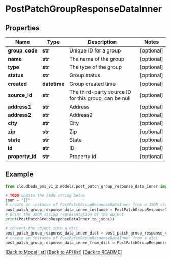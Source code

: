 # PostPatchGroupResponseDataInner


## Properties

Name | Type | Description | Notes
------------ | ------------- | ------------- | -------------
**group_code** | **str** | Unique ID for a group | [optional] 
**name** | **str** | The name of the group | [optional] 
**type** | **str** | The type of the group | [optional] 
**status** | **str** | Group status | [optional] 
**created** | **datetime** | Group created time | [optional] 
**source_id** | **str** | The third-party source ID for this group, can be null | [optional] 
**address1** | **str** | Address | [optional] 
**address2** | **str** | Address2 | [optional] 
**city** | **str** | City | [optional] 
**zip** | **str** | Zip | [optional] 
**state** | **str** | State | [optional] 
**id** | **str** | ID | [optional] 
**property_id** | **str** | Property Id | [optional] 

## Example

```python
from cloudbeds_pms_v1_2.models.post_patch_group_response_data_inner import PostPatchGroupResponseDataInner

# TODO update the JSON string below
json = "{}"
# create an instance of PostPatchGroupResponseDataInner from a JSON string
post_patch_group_response_data_inner_instance = PostPatchGroupResponseDataInner.from_json(json)
# print the JSON string representation of the object
print(PostPatchGroupResponseDataInner.to_json())

# convert the object into a dict
post_patch_group_response_data_inner_dict = post_patch_group_response_data_inner_instance.to_dict()
# create an instance of PostPatchGroupResponseDataInner from a dict
post_patch_group_response_data_inner_from_dict = PostPatchGroupResponseDataInner.from_dict(post_patch_group_response_data_inner_dict)
```
[[Back to Model list]](../README.md#documentation-for-models) [[Back to API list]](../README.md#documentation-for-api-endpoints) [[Back to README]](../README.md)


